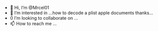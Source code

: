 - 👋 Hi, I’m @Mrcel01
- 👀 I’m interested in ...how to decode a plist apple documents thanks...
- 0 I’m looking to collaborate on ...
- 📫 How to reach me ...

<!---
Mrcel01/Mrcel01 is a ✨ special ✨ repository because its `README.md` (this file) appears on your GitHub profile.
You can click the Preview link to take a look at your changes.
--->

